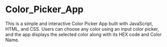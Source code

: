 # Color_Picker_App
This is a simple and interactive Color Picker App built with JavaScript, HTML, and CSS. Users can choose any color using an input color picker, and the app displays the selected color along with its HEX code and Color Name.
